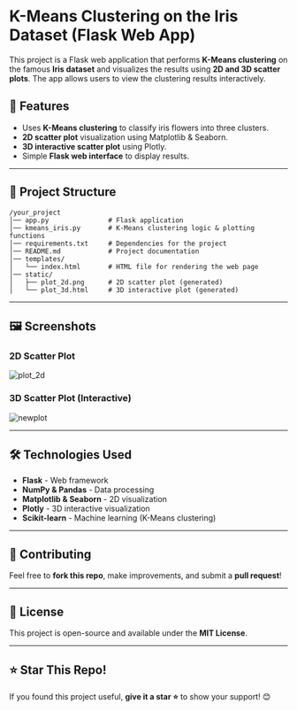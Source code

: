# K-Means Clustering on the Iris Dataset (Flask Web App)

This project is a Flask web application that performs **K-Means clustering** on the famous **Iris dataset** and visualizes the results using **2D and 3D scatter plots**. The app allows users to view the clustering results interactively.

## 🚀 Features

- Uses **K-Means clustering** to classify iris flowers into three clusters.
- **2D scatter plot** visualization using Matplotlib & Seaborn.
- **3D interactive scatter plot** using Plotly.
- Simple **Flask web interface** to display results.

---

## 📂 Project Structure

```
/your_project
│── app.py               # Flask application
│── kmeans_iris.py       # K-Means clustering logic & plotting functions
│── requirements.txt     # Dependencies for the project
│── README.md            # Project documentation
│── templates/
│   └── index.html       # HTML file for rendering the web page
│── static/
│   ├── plot_2d.png      # 2D scatter plot (generated)
│   └── plot_3d.html     # 3D interactive plot (generated)
```

---



## 🖼️ Screenshots

### **2D Scatter Plot**
![plot_2d](https://github.com/user-attachments/assets/ddb1e775-4946-4880-a850-3ba9cd58d8de)




### **3D Scatter Plot (Interactive)**
![newplot](https://github.com/user-attachments/assets/f3b12e6d-2ec2-494d-9186-d488b27a5906)


---

## 🛠️ Technologies Used

- **Flask** - Web framework
- **NumPy & Pandas** - Data processing
- **Matplotlib & Seaborn** - 2D visualization
- **Plotly** - 3D interactive visualization
- **Scikit-learn** - Machine learning (K-Means clustering)

---

## 🤝 Contributing

Feel free to **fork this repo**, make improvements, and submit a **pull request**!

---

## 📝 License

This project is open-source and available under the **MIT License**.

---

## ⭐ Star This Repo!

If you found this project useful, **give it a star ⭐** to show your support! 😊


